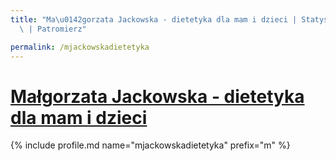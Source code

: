 ```yaml
---
title: "Ma\u0142gorzata Jackowska - dietetyka dla mam i dzieci | Statystyki patronite.pl\
  \ | Patromierz"

permalink: /mjackowskadietetyka
---
```


# [Małgorzata Jackowska - dietetyka dla mam i dzieci](https://patronite.pl/mjackowskadietetyka)

{% include profile.md name="mjackowskadietetyka" prefix="m" %}
